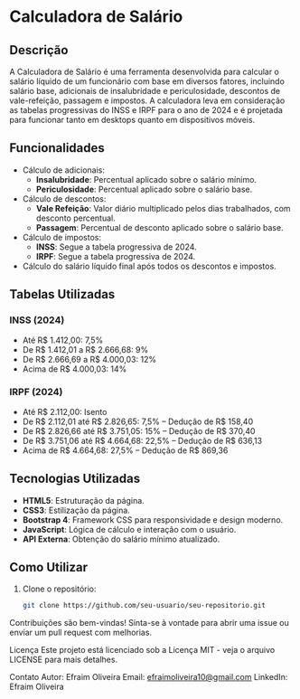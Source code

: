 # Calculadora de Salário

## Descrição

A Calculadora de Salário é uma ferramenta desenvolvida para calcular o salário líquido de um funcionário com base em diversos fatores, incluindo salário base, adicionais de insalubridade e periculosidade, descontos de vale-refeição, passagem e impostos. A calculadora leva em consideração as tabelas progressivas do INSS e IRPF para o ano de 2024 e é projetada para funcionar tanto em desktops quanto em dispositivos móveis.

## Funcionalidades

- Cálculo de adicionais:
  - **Insalubridade**: Percentual aplicado sobre o salário mínimo.
  - **Periculosidade**: Percentual aplicado sobre o salário base.
- Cálculo de descontos:
  - **Vale Refeição**: Valor diário multiplicado pelos dias trabalhados, com desconto percentual.
  - **Passagem**: Percentual de desconto aplicado sobre o salário base.
- Cálculo de impostos:
  - **INSS**: Segue a tabela progressiva de 2024.
  - **IRPF**: Segue a tabela progressiva de 2024.
- Cálculo do salário líquido final após todos os descontos e impostos.

## Tabelas Utilizadas

### INSS (2024)
- Até R$ 1.412,00: 7,5%
- De R$ 1.412,01 a R$ 2.666,68: 9%
- De R$ 2.666,69 a R$ 4.000,03: 12%
- Acima de R$ 4.000,03: 14%

### IRPF (2024)
- Até R$ 2.112,00: Isento
- De R$ 2.112,01 até R$ 2.826,65: 7,5% – Dedução de R$ 158,40
- De R$ 2.826,66 até R$ 3.751,05: 15% – Dedução de R$ 370,40
- De R$ 3.751,06 até R$ 4.664,68: 22,5% – Dedução de R$ 636,13
- Acima de R$ 4.664,68: 27,5% – Dedução de R$ 869,36

## Tecnologias Utilizadas

- **HTML5**: Estruturação da página.
- **CSS3**: Estilização da página.
- **Bootstrap 4**: Framework CSS para responsividade e design moderno.
- **JavaScript**: Lógica de cálculo e interação com o usuário.
- **API Externa**: Obtenção do salário mínimo atualizado.

## Como Utilizar

1. Clone o repositório:
   ```bash
   git clone https://github.com/seu-usuario/seu-repositorio.git

Contribuições são bem-vindas! Sinta-se à vontade para abrir uma issue ou enviar um pull request com melhorias.

Licença
Este projeto está licenciado sob a Licença MIT - veja o arquivo LICENSE para mais detalhes.

Contato
Autor: Efraim Oliveira
Email: efraimoliveira10@gmail.com
LinkedIn: Efraim Oliveira
